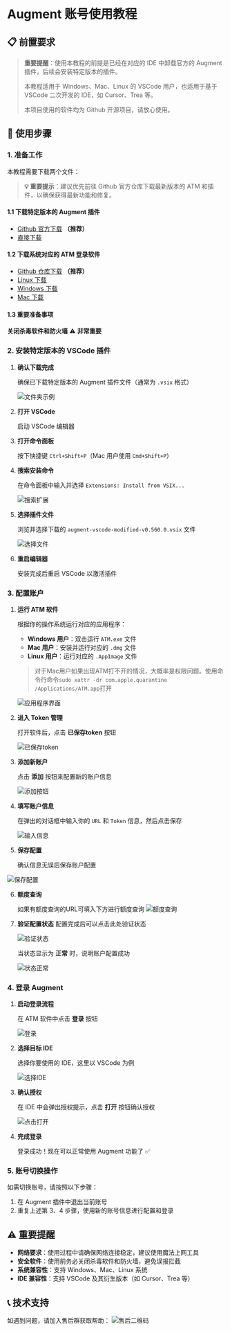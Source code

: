 # Augment 账号使用教程

## 📋 前置要求

> **重要提醒**：使用本教程的前提是已经在对应的 IDE 中卸载官方的 Augment 插件，后续会安装特定版本的插件。
> 
> 本教程适用于 Windows、Mac、Linux 的 VSCode 用户，也适用于基于 VSCode 二次开发的 IDE，如 Cursor、Trea 等。
> 
> 本项目使用的软件均为 Github 开源项目，请放心使用。

## 🚀 使用步骤

### 1. 准备工作

本教程需要下载两个文件：

> **💡 重要提示**：建议优先前往 Github 官方仓库下载最新版本的 ATM 和插件，以确保获得最新功能和修复。

#### 1.1 下载特定版本的 Augment 插件
- [Github 官方下载](https://github.com/zhaochengcube/augment-code-auto/releases) **（推荐）**
- [直接下载](https://ssfxx.com/augment-plugin)

#### 1.2 下载系统对应的 ATM 登录软件
- [Github 仓库下载](https://github.com/zhaochengcube/augment-token-mng/releases/tag/v0.5.1) **（推荐）**
- [Linux 下载](https://ssfxx.com/atm-linux)
- [Windows 下载](https://ssfxx.com/atm-windows)
- [Mac 下载](https://ssfxx.com/atm-mac)

#### 1.3 重要准备事项
**关闭杀毒软件和防火墙** ⚠️ **非常重要**

### 2. 安装特定版本的 VSCode 插件

1. **确认下载完成**
   
   确保已下载特定版本的 Augment 插件文件（通常为 `.vsix` 格式）
   
   ![文件夹示例](https://img.ssfxx.com/2025/08/4d16e2bda3c24b3245b513655a993294.png)

2. **打开 VSCode**
   
   启动 VSCode 编辑器

3. **打开命令面板**
   
   按下快捷键 `Ctrl+Shift+P`（Mac 用户使用 `Cmd+Shift+P`）

4. **搜索安装命令**
   
   在命令面板中输入并选择 `Extensions: Install from VSIX...`
   
   ![搜索扩展](https://img.ssfxx.com/2025/08/7c137a123536f6993837bb18b3ba60be.png)

5. **选择插件文件**
   
   浏览并选择下载的 `augment-vscode-modified-v0.560.0.vsix` 文件
   
   ![选择文件](https://img.ssfxx.com/2025/08/2aeae1ed4e7bc388565b19f38b826685.png)

6. **重启编辑器**
   
   安装完成后重启 VSCode 以激活插件

### 3. 配置账户

1. **运行 ATM 软件**
   
   根据你的操作系统运行对应的应用程序：
   - **Windows 用户**：双击运行 `ATM.exe` 文件
   - **Mac 用户**：安装并运行对应的 `.dmg` 文件
   - **Linux 用户**：运行对应的 `.AppImage` 文件
   >对于Mac用户如果出现ATM打不开的情况，大概率是权限问题。使用命令行命令`sudo xattr -dr com.apple.quarantine /Applications/ATM.app`打开
   
   ![应用程序界面](https://img.ssfxx.com/2025/08/b926c4742fe5f586490875b50dc8404e.png)

2. **进入 Token 管理**
   
   打开软件后，点击 **已保存token** 按钮
   
   ![已保存token](https://img.ssfxx.com/2025/08/e2bc0b1f72776aa6dc339914b3c7f031.png)

3. **添加新账户**
   
   点击 **添加** 按钮来配置新的账户信息
   
   ![添加按钮](https://img.ssfxx.com/2025/08/0852e547517f7a5b2b89a723ad03f73d.png)

4. **填写账户信息**
   
   在弹出的对话框中输入你的 `URL` 和 `Token` 信息，然后点击保存
   
   ![输入信息](https://img.ssfxx.com/2025/09/82a704dccb0b8005221abb1ab13c0503.png)

5. **保存配置**
   
   确认信息无误后保存账户配置
   
 ![保存配置](https://img.ssfxx.com/2025/09/cfeea526a8ee42fea8b85a63a07a7a20.png)

6. **额度查询**
   
   如果有额度查询的URL可填入下方进行额度查询
   ![额度查询](https://img.ssfxx.com/2025/09/c864b023f01676b94bb8bd9cc8ccd5d8.png)


7. **验证配置状态**
   配置完成后可以点击此处验证状态

   ![验证状态](https://img.ssfxx.com/2025/09/bc89ec291f051f01277fa464bb55316c.png)

   当状态显示为 **正常** 时，说明账户配置成功
   
   ![状态正常](https://img.ssfxx.com/2025/09/52d6fc141514d9abf5bb8d3299ddc393.png)

### 4. 登录 Augment

1. **启动登录流程**
   
   在 ATM 软件中点击 **登录** 按钮
   
   ![登录](https://img.ssfxx.com/2025/09/66ea48a069412505e7a9e54d8b4d1832.png)

2. **选择目标 IDE**
   
   选择你要使用的 IDE，这里以 VSCode 为例
   
   ![选择IDE](https://img.ssfxx.com/2025/09/7010a3cb79c449d62e7d06ae48336c89.png)

3. **确认授权**
   
   在 IDE 中会弹出授权提示，点击 **打开** 按钮确认授权
   
   ![点击打开](https://img.ssfxx.com/2025/08/5b7fe657cbeb6f3a9259c3d0e64c9866.png)

4. **完成登录**
   
   登录成功！现在可以正常使用 Augment 功能了 ✅

### 5. 账号切换操作

如需切换账号，请按照以下步骤：

1. 在 Augment 插件中退出当前账号
2. 重复上述第 3、4 步骤，使用新的账号信息进行配置和登录

## ⚠️ 重要提醒

- **网络要求**：使用过程中请确保网络连接稳定，建议使用魔法上网工具
- **安全软件**：使用前务必关闭杀毒软件和防火墙，避免误报拦截
- **系统兼容性**：支持 Windows、Mac、Linux 系统
- **IDE 兼容性**：支持 VSCode 及其衍生版本（如 Cursor、Trea 等）

## 📞 技术支持

如遇到问题，请加入售后群获取帮助：
![售后二维码](https://img.ssfxx.com/2025/09/441de06acd0c3246a814d7c0d72ef613.jpg)